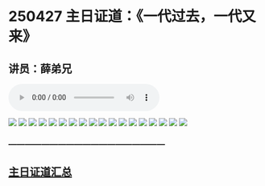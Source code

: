 # 250427 主日证道：《一代过去，一代又来》
## 讲员：薛弟兄

<audio controls src="./250427.mp3"></audio>


![](./01.jPG)
![](./02.jPG)
![](./03.jPG)
![](./04.jPG)
![](./05.jPG)
![](./06.jPG)
![](./07.jPG)
![](./08.jPG)
![](./09.jPG)
![](./10.jPG)
![](./11.jPG)
![](./12.jPG)
![](./13.jPG)
![](./14.jPG)
![](./15.jPG)
![](./16.jPG)
![](./17.jPG)
![](./18.jPG)


### ———————————————————

## [主日证道汇总](https://nccchurch.github.io/Sermons/)


